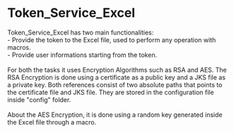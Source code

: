 # Token_Service_Excel
Token_Service_Excel has two main functionalities: </br>
	- Provide the token to the Excel file, used to perform any operation with macros.</br>
	- Provide user informations starting from the token.</br></br>
For both the tasks it uses Encryption Algorithms such as RSA and AES. 
The RSA Encryption is done using a certificate as a public key and a JKS file as a private key. Both references consist of two absolute paths that points to the certificate file and JKS file. They are stored in the configuration file inside "config" folder.</br></br>
About the AES Encryption, it is done using a random key generated inside the Excel file through a macro.

